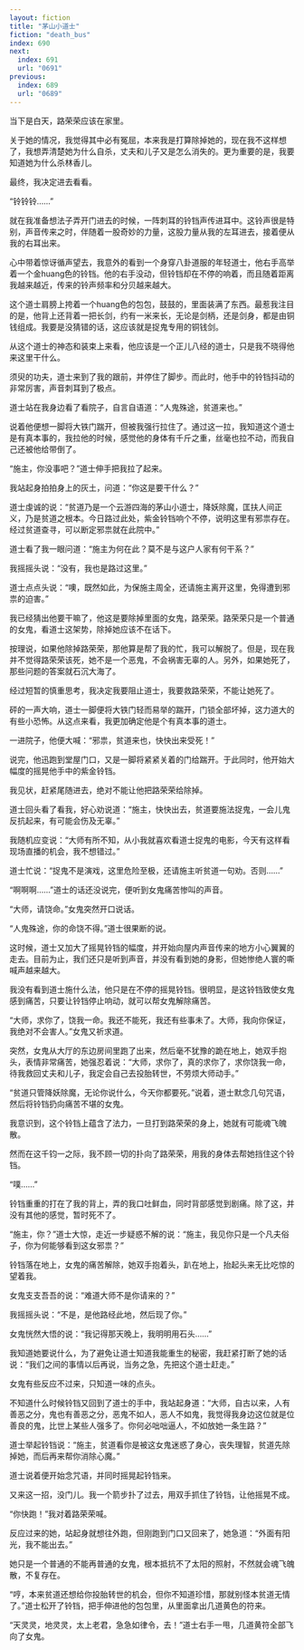 ```yaml
---
layout: fiction
title: "茅山小道士"
fiction: "death_bus"
index: 690
next:
  index: 691
  url: "0691"
previous:
  index: 689
  url: "0689"
---
```

当下是白天，路荣荣应该在家里。

关于她的情况，我觉得其中必有冤屈，本来我是打算除掉她的，现在我不这样想了，我想弄清楚她为什么自杀，丈夫和儿子又是怎么消失的。更为重要的是，我要知道她为什么杀林香儿。

最终，我决定进去看看。

“铃铃铃……”

就在我准备想法子弄开门进去的时候，一阵刺耳的铃铛声传进耳中。这铃声很是特别，声音传来之时，伴随着一股奇妙的力量，这股力量从我的左耳进去，接着便从我的右耳出来。

心中带着惊讶循声望去，我意外的看到一个身穿八卦道服的年轻道士，他右手高举着一个金huang色的铃铛。他的右手没动，但铃铛却在不停的响着，而且随着距离我越来越近，传来的铃声频率和分贝越来越大。

这个道士肩膀上挎着一个huang色的包包，鼓鼓的，里面装满了东西。最惹我注目的是，他背上还背着一把长剑，约有一米来长，无论是剑柄，还是剑身，都是由铜钱组成。我要是没猜错的话，这应该就是捉鬼专用的铜钱剑。

从这个道士的神态和装束上来看，他应该是一个正儿八经的道士，只是我不晓得他来这里干什么。

须臾的功夫，道士来到了我的跟前，并停住了脚步。而此时，他手中的铃铛抖动的非常厉害，声音刺耳到了极点。

道士站在我身边看了看院子，自言自语道：“人鬼殊途，贫道来也。”

说着他便想一脚将大铁门踹开，但被我强行拉住了。通过这一拉，我知道这个道士是有真本事的，我拉他的时候，感觉他的身体有千斤之重，丝毫也拉不动，而我自己还被他给带倒了。

“施主，你没事吧？”道士伸手把我拉了起来。

我站起身拍拍身上的灰土，问道：“你这是要干什么？”

道士虔诚的说：“贫道乃是一个云游四海的茅山小道士，降妖除魔，匡扶人间正义，乃是贫道之根本。今日路过此处，紫金铃铛响个不停，说明这里有邪祟存在。经过贫道查寻，可以断定邪祟就在此院中。”

道士看了我一眼问道：“施主为何在此？莫不是与这户人家有何干系？”

我摇摇头说：“没有，我也是路过这里。”

道士点点头说：“噢，既然如此，为保施主周全，还请施主离开这里，免得遭到邪祟的迫害。”

我已经猜出他要干嘛了，他这是要除掉里面的女鬼，路荣荣。路荣荣只是一个普通的女鬼，看道士这架势，除掉她应该不在话下。

按理说，如果他除掉路荣荣，那他算是帮了我的忙，我可以解脱了。但是，现在我并不觉得路荣荣该死，她不是一个恶鬼，不会祸害无辜的人。另外，如果她死了，那些问题的答案就石沉大海了。

经过短暂的慎重思考，我决定我要阻止道士，我要救路荣荣，不能让她死了。

砰的一声大响，道士一脚便将大铁门轻而易举的踹开，门锁全部坏掉，这力道大的有些小恐怖。从这点来看，我更加确定他是个有真本事的道士。

一进院子，他便大喊：“邪祟，贫道来也，快快出来受死！”

说完，他迅跑到堂屋门口，又是一脚将紧紧关着的门给踹开。于此同时，他开始大幅度的摇晃他手中的紫金铃铛。

我见状，赶紧尾随进去，绝对不能让他把路荣荣给除掉。

道士回头看了看我，好心劝说道：“施主，快快出去，贫道要施法捉鬼，一会儿鬼反抗起来，有可能会伤及无辜。”

我随机应变说：“大师有所不知，从小我就喜欢看道士捉鬼的电影，今天有这样看现场直播的机会，我不想错过。”

道士忙说：“捉鬼不是演戏，这里危险至极，还请施主听贫道一句劝。否则……”

“啊啊啊……”道士的话还没说完，便听到女鬼痛苦惨叫的声音。

“大师，请饶命。”女鬼突然开口说话。

“人鬼殊途，你的命饶不得。”道士很果断的说。

这时候，道士又加大了摇晃铃铛的幅度，并开始向屋内声音传来的地方小心翼翼的走去。目前为止，我们还只是听到声音，并没有看到她的身影，但她惨绝人寰的嘶喊声越来越大。

我没有看到道士施什么法，他只是在不停的摇晃铃铛。很明显，是这铃铛致使女鬼感到痛苦，只要让铃铛停止响动，就可以帮女鬼解除痛苦。

“大师，求你了，饶我一命。我还不能死，我还有些事未了。大师，我向你保证，我绝对不会害人。”女鬼又祈求道。

突然，女鬼从大厅的东边房间里跑了出来，然后毫不犹豫的跪在地上，她双手抱头，表情非常痛苦，她强忍着说：“大师，求你了，真的求你了，求你饶我一命，待我救回丈夫和儿子，我定会自己去投胎转世，不劳烦大师动手。”

“贫道只管降妖除魔，无论你说什么，今天你都要死。”说着，道士默念几句咒语，然后将铃铛扔向痛苦不堪的女鬼。

我意识到，这个铃铛上蕴含了法力，一旦打到路荣荣的身上，她就有可能魂飞魄散。

然而在这千钧一之际，我不顾一切的扑向了路荣荣，用我的身体去帮她挡住这个铃铛。

“噗……”

铃铛重重的打在了我的背上，弄的我口吐鲜血，同时背部感觉到剧痛。除了这，并没有其他的感觉，暂时死不了。

“施主，你？”道士大惊，走近一步疑惑不解的说：“施主，我见你只是一个凡夫俗子，你为何能够看到这女邪祟？”

铃铛落在地上，女鬼的痛苦解除，她双手抱着头，趴在地上，抬起头来无比吃惊的望着我。

女鬼支支吾吾的说：“难道大师不是你请来的？”

我摇摇头说：“不是，是他路经此地，然后现了你。”

女鬼恍然大悟的说：“我记得那天晚上，我明明用石头……”

我知道她要说什么，为了避免让道士知道我能重生的秘密，我赶紧打断了她的话说：“我们之间的事情以后再说，当务之急，先把这个道士赶走。”

女鬼有些反应不过来，只知道一味的点头。

不知道什么时候铃铛又回到了道士的手中，我站起身道：“大师，自古以来，人有善恶之分，鬼也有善恶之分，恶鬼不如人，恶人不如鬼，我觉得我身边这位就是位善良的鬼，比世上某些人强多了。你何必咄咄逼人，不如放她一条生路？”

道士举起铃铛说：“施主，贫道看你是被这女鬼迷惑了身心，丧失理智，贫道先除掉她，而后再来帮你消除心魔。”

道士说着便开始念咒语，并同时摇晃起铃铛来。

又来这一招，没门儿。我一个箭步扑了过去，用双手抓住了铃铛，让他摇晃不成。

“你快跑！”我对着路荣荣喊。

反应过来的她，站起身就想往外跑，但刚跑到门口又回来了，她急道：“外面有阳光，我不能出去。”

她只是一个普通的不能再普通的女鬼，根本抵抗不了太阳的照射，不然就会魂飞魄散，不复存在。

“哼，本来贫道还想给你投胎转世的机会，但你不知道珍惜，那就别怪本贫道无情了。”道士松开了铃铛，把手伸进他的包包里，从里面拿出几道黄色的符来。

“天灵灵，地灵灵，太上老君，急急如律令，去！”道士右手一甩，几道黄符全部飞向了女鬼。